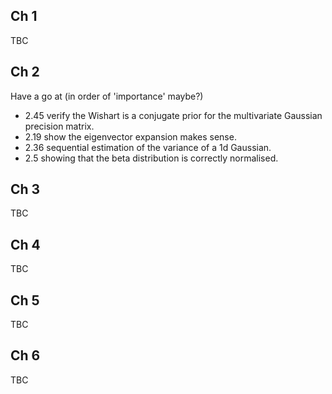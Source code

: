 Ch 1
----

TBC

Ch 2
----

Have a go at (in order of 'importance' maybe?)
- 2.45 verify the Wishart is a conjugate prior for the multivariate Gaussian precision matrix.
- 2.19 show the eigenvector expansion makes sense.
- 2.36 sequential estimation of the variance of a 1d Gaussian.
- 2.5 showing that the beta distribution is correctly normalised.

Ch 3
----

TBC

Ch 4
----

TBC

Ch 5
----

TBC

Ch 6
----

TBC
